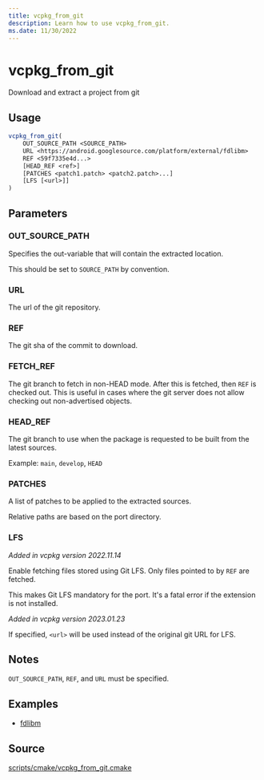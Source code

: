```yaml
---
title: vcpkg_from_git
description: Learn how to use vcpkg_from_git.
ms.date: 11/30/2022
---
```

# vcpkg_from_git

Download and extract a project from git

## Usage

```cmake
vcpkg_from_git(
    OUT_SOURCE_PATH <SOURCE_PATH>
    URL <https://android.googlesource.com/platform/external/fdlibm>
    REF <59f7335e4d...>
    [HEAD_REF <ref>]
    [PATCHES <patch1.patch> <patch2.patch>...]
    [LFS [<url>]]
)
```

## Parameters

### OUT_SOURCE_PATH
Specifies the out-variable that will contain the extracted location.

This should be set to `SOURCE_PATH` by convention.

### URL

The url of the git repository.

### REF

The git sha of the commit to download.

### FETCH_REF

The git branch to fetch in non-HEAD mode. After this is fetched,
then `REF` is checked out. This is useful in cases where the git server
does not allow checking out non-advertised objects.

### HEAD_REF

The git branch to use when the package is requested to be built from the latest sources.

Example: `main`, `develop`, `HEAD`

### PATCHES

A list of patches to be applied to the extracted sources.

Relative paths are based on the port directory.

### LFS
_Added in vcpkg version 2022.11.14_

Enable fetching files stored using Git LFS.
Only files pointed to by `REF` are fetched.

This makes Git LFS mandatory for the port.
It's a fatal error if the extension is not installed.

_Added in vcpkg version 2023.01.23_

If specified, `<url>` will be used instead of the original git URL for LFS.

## Notes

`OUT_SOURCE_PATH`, `REF`, and `URL` must be specified.

## Examples

- [fdlibm](https://github.com/Microsoft/vcpkg/blob/master/ports/fdlibm/portfile.cmake)

## Source

[scripts/cmake/vcpkg\_from\_git.cmake](https://github.com/Microsoft/vcpkg/blob/master/scripts/cmake/vcpkg_from_git.cmake)

